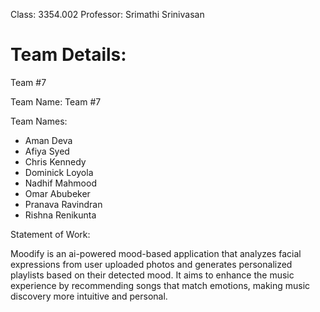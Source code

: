 Class: 3354.002
Professor: Srimathi Srinivasan

# Team Details:

Team #7

Team Name: Team #7

Team Names: 

- Aman Deva
- Afiya Syed
- Chris Kennedy
- Dominick Loyola
- Nadhif Mahmood
- Omar Abubeker
- Pranava Ravindran
- Rishna Renikunta

Statement of Work:

Moodify is an ai-powered mood-based application that analyzes facial expressions from user uploaded photos and generates personalized playlists based on their detected mood. It aims to enhance the music experience by recommending songs that match emotions, making music discovery more intuitive and personal. 

